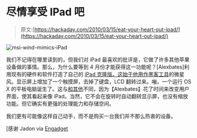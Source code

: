 # 尽情享受 IPad 吧

> 原文:[https://hackaday.com/2010/03/15/eat-your-heart-out-ipad/](https://hackaday.com/2010/03/15/eat-your-heart-out-ipad/)

![](../Images/89e3c39f943ebad24298db81fb68f4b8.png "msi-wind-mimics-iPad")

我们不记得在哪里读到的，但我们对 iPad 最喜欢的批评是，它做了许多其他苹果设备做的事情。那么，为什么要等到 4 月份才能获得这一功能呢？[Alexbates]利用现有的硬件和软件打造了自己的 [iPad 克隆版。这始于他用作](http://www.insanelywind.com/forum/viewtopic.php?p=26770#p26770)[黑客工具](http://hackaday.com/2009/02/03/hackit-are-you-running-osx-on-your-netbook/)的微星风。显示屏上增加了一个触摸屏，去掉了键盘，LCD 翻转过来。嘣，一个运行 OS X 的平板电脑诞生了。这与[和其他](http://hackaday.com/2010/01/22/simple-laptop-conversion/)不同，因为【Alexbates】花了时间来改变用户界面，使其看起来像 iPad。当然，它不会在旋转时自动翻转显示屏，也没有缩放功能。但它确实有更强的处理能力和存储空间。

我们更有可能像这样自己动手，而不是购买一台我们并不那么热衷的设备。

[感谢 Jadon via [Engadget](http://www.engadget.com/2010/03/14/wind-u100-magically-modded-into-tablet-thing-ipad-ui-along-for/)